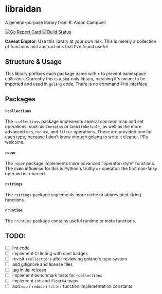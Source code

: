 # libraidan
A general-purpose library from R. Aidan Campbell

[![Go Report Card](https://goreportcard.com/badge/github.com/raidancampbell/libraidan)](https://goreportcard.com/report/github.com/raidancampbell/libraidan)
[![Build Status](https://travis-ci.com/raidancampbell/libraidan.svg?branch=master)](https://travis-ci.com/raidancampbell/libraidan)

**Caveat Emptor**: Use this library at your own risk.  This is merely a collection of functions and abstractions that I've found useful

## Structure & Usage
This library prefixes each package name with `r` to prevent namespace collisions.  Currently this is a `pkg`-only library, meaning it's meant to be imported and used in `golang` code.  There is no command-line interface

## Packages
#### `rcollections` 

The `rcollections` package implements several common map and set operations, such as `Contains` or `GetWithDefault`, as well as the more advanced `map`, `reduce`, and `filter` operations.  These are provided one for each type, because I don't know enough golang to write it cleaner.  PRs welcome.

#### `roper`

The `roper` package implements more advanced "operator-style" functions.  The main influence for this is Python's truthy `or` operator: the first non-falsy operand is returned. 

#### `rstrings`

The `rstrings` package implements more niche or abbreviated string functions.

#### `rruntime`

The `rruntime` package contains useful runtime or meta functions.

## TODO:

 - [ ] lint code
 - [ ] implement CI linting with cool badges
 - [ ] revisit `rcollections` after reviewing golang's type system
 - [ ] add gitignore and license files
 - [ ] tag initial release
 - [ ] implement benchmark tests for `rcollections`
 - [ ] implement `int` and `float64` maps
 - [ ] add `map` / `reduce` / `filter` function implementation constants